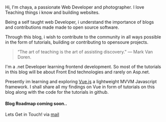 Hi, I'm chaya, a passionate Web Developer and photographer.
I love Teaching things i know and building websites.


Being a self taught web Developer, i understand the importance of blogs and contributions made made to open source software.

Through this blog, i wish to contribute to the community in all ways possible in the form of tutorials, building or contributing to opensoure projects.

> “The art of teaching is the art of assisting discovery.”
> ― Mark Van Doren.

I'm a .net Developer learning frontend development. So most of the tutorials in this blog will be about Front End technologies and rarely on Asp.net.

Presently im learning and exploring [Vue.js](https://Vuejs.org) a lightweight MVVM Javascript framework.
I shall share all my findings on Vue in form of tutorials on this blog along with the code for the tutorials in github.

#### Blog Roadmap coming soon..

Lets Get in Touch! via [mail](mailto:chayakrishnaprasad@gmail.com)
